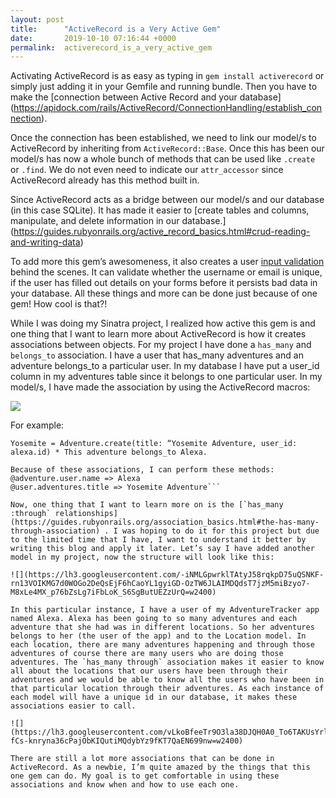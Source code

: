 ```yaml
---
layout: post
title:      "ActiveRecord is a Very Active Gem"
date:       2019-10-10 07:16:44 +0000
permalink:  activerecord_is_a_very_active_gem
---
```


Activating ActiveRecord is as easy as typing in `gem install activerecord` or simply just adding it in your Gemfile and running bundle. Then you have to make the [connection between Active Record and your database] (https://apidock.com/rails/ActiveRecord/ConnectionHandling/establish_connection).

Once the connection has been established, we need to link our model/s to ActiveRecord by inheriting from `ActiveRecord::Base`. Once this has been our model/s has now a whole bunch of methods that can be used like `.create` or `.find`. We do not even need to indicate our `attr_accessor` since ActiveRecord already has this method built in. 

Since ActiveRecord acts as a bridge between our model/s and our database (in this case SQLite). It has made it easier to [create tables and columns, manipulate,  and delete information in our database.] (https://guides.rubyonrails.org/active_record_basics.html#crud-reading-and-writing-data)

To add more this gem’s awesomeness, it also creates a user [input validation](https://guides.rubyonrails.org/active_record_validations.html) behind the scenes. It can validate whether the username or email is unique, if the user has filled out details on your forms before it persists bad data in your database. All these things and more can be done just because of one gem! How cool is that?!

While I was doing my Sinatra project, I realized how active this gem is and one thing that I want to learn more about ActiveRecord is how it creates associations between objects. For my project I have done a `has_many` and `belongs_to` association. I have a user that has_many adventures and an adventure belongs_to a particular user. In my database I have put a user_id column in my adventures table since it belongs to one particular user. In my model/s, I have made the association by using the ActiveRecord macros:

![](https://lh3.googleusercontent.com/4zi6zZ7HOmXE3stqk--Y8wQ0fD2cBYsGz0xLOqZuI5ZgNCOgRZsjf4wU790ipk5l9PGRMdVPvA-0nGNfYbJhoaRQbNrcWHxg4LHsbNt_YGNp96fLZD4iku7edX_cZtd_HlX6H_cSew=w2400)

For example:

```alexa = User.create(name: “Alexa”) *Alexa’s user_id = 1
Yosemite = Adventure.create(title: “Yosemite Adventure, user_id: alexa.id) * This adventure belongs_to Alexa.

Because of these associations, I can perform these methods:
@adventure.user.name => Alexa
@user.adventures.title => Yosemite Adventure```

Now, one thing that I want to learn more on is the [`has_many :through` relationships] (https://guides.rubyonrails.org/association_basics.html#the-has-many-through-association) . I was hoping to do it for this project but due to the limited time that I have, I want to understand it better by writing this blog and apply it later. Let’s say I have added another model in my project, now the structure will look like this:

![](https://lh3.googleusercontent.com/-iNMLGpwrklTAtyJ58rqkpD75uQSNKF-rn13VOIKMG7d0WOGo2DeQsEjF6hCaoYL1gyiGD-OzTW6JLAIMDQdsT7jzM5miBzyo7-M8xLe4MX_p76bZsLg7iFbLoK_S6SgButUEZzUrQ=w2400)

In this particular instance, I have a user of my AdventureTracker app named Alexa. Alexa has been going to so many adventures and each adventure that she had was in different locations. So her adventures belongs to her (the user of the app) and to the Location model. In each location, there are many adventures happening and through those adventures of course there are many users who are doing those adventures. The `has_many through` association makes it easier to know all about the locations that our users have been through their adventures and we would be able to know all the users who have been in that particular location through their adventures. As each instance of each model will have a unique id in our database, it makes these associations easier to call.

![](https://lh3.googleusercontent.com/vLkoBfeeTr9O3la38DJQH0A0_To6TAKUsYrlK7gNQwtWDF9eIFyrd_5iRThGt7yoJkaw95906ABdcOphoDNxdEkPNKJb-fCs-knryna36cPajObKIQutiMQdybYz9fKT7QaEN699nw=w2400)

There are still a lot more associations that can be done in ActiveRecord. As a newbie, I’m quite amazed by the things that this one gem can do. My goal is to get comfortable in using these associations and know when and how to use each one.




